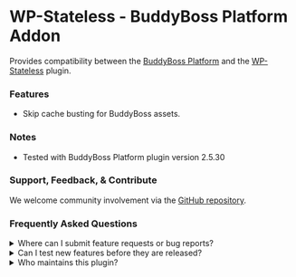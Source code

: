 # WP-Stateless - BuddyBoss Platform Addon

Provides compatibility between the [BuddyBoss Platform](https://www.buddyboss.com/) and the [WP-Stateless](https://wordpress.org/plugins/wp-stateless/) plugin.

### Features

* Skip cache busting for BuddyBoss assets.

### Notes

* Tested with BuddyBoss Platform plugin version 2.5.30

### Support, Feedback, & Contribute

We welcome community involvement via the [GitHub repository](https://github.com/udx/wp-stateless-buddyboss-addon).

### Frequently Asked Questions

<details>
<summary>Where can I submit feature requests or bug reports?</summary>

We encourage community feedback and discussion through issues on the [GitHub repository](https://github.com/udx/wp-stateless-buddyboss-addon/issues).
</details>

<details>
<summary>Can I test new features before they are released?</summary>

To ensure new releases cause as little disruption as possible, we rely on early adopters who assist us by testing out new features before they are released. [Please contact us](https://udx.io/) if you are interested in becoming an early adopter.
</details>

<details>
<summary>Who maintains this plugin?</summary>

[UDX](https://udx.io/) maintains this plugin by continuing development through its own staff, reviewing pull requests, testing, and steering the overall release schedule. UDX is located in Durham, North Carolina, and provides WordPress engineering and hosting services to clients throughout the United States.
</details>
